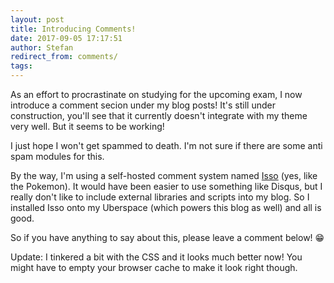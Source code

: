 ```yaml
---
layout: post
title: Introducing Comments!
date: 2017-09-05 17:17:51
author: Stefan
redirect_from: comments/
tags:
---
```


As an effort to procrastinate on studying for the upcoming exam, I now introduce a comment secion under my blog posts! It's still under construction, you'll see that it currently doesn't integrate with my theme very well. But it seems to be working!

I just hope I won't get spammed to death. I'm not sure if there are some anti spam modules for this.

By the way, I'm using a self-hosted comment system named [Isso](https://posativ.org/isso/) (yes, like the Pokemon). It would have been easier to use something like Disqus, but I really don't like to include external libraries and scripts into my blog. So I installed Isso onto my Uberspace (which powers this blog as well) and all is good.

So if you have anything to say about this, please leave a comment below! 😁

Update: I tinkered a bit with the CSS and it looks much better now! You might have to empty your browser cache to make it look right though.
